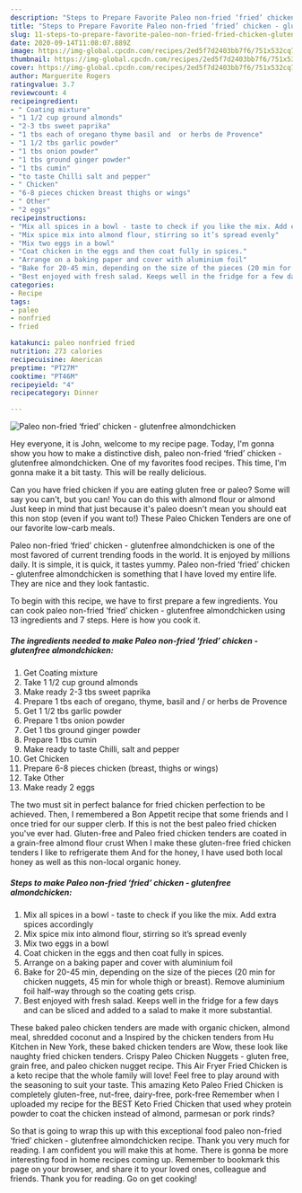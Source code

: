 ```yaml
---
description: "Steps to Prepare Favorite Paleo non-fried ‘fried’ chicken - glutenfree almondchicken"
title: "Steps to Prepare Favorite Paleo non-fried ‘fried’ chicken - glutenfree almondchicken"
slug: 11-steps-to-prepare-favorite-paleo-non-fried-fried-chicken-glutenfree-almondchicken
date: 2020-09-14T11:08:07.889Z
image: https://img-global.cpcdn.com/recipes/2ed5f7d2403bb7f6/751x532cq70/paleo-non-fried-fried-chicken-glutenfree-almondchicken-recipe-main-photo.jpg
thumbnail: https://img-global.cpcdn.com/recipes/2ed5f7d2403bb7f6/751x532cq70/paleo-non-fried-fried-chicken-glutenfree-almondchicken-recipe-main-photo.jpg
cover: https://img-global.cpcdn.com/recipes/2ed5f7d2403bb7f6/751x532cq70/paleo-non-fried-fried-chicken-glutenfree-almondchicken-recipe-main-photo.jpg
author: Marguerite Rogers
ratingvalue: 3.7
reviewcount: 4
recipeingredient:
- " Coating mixture"
- "1 1/2 cup ground almonds"
- "2-3 tbs sweet paprika"
- "1 tbs each of oregano thyme basil and  or herbs de Provence"
- "1 1/2 tbs garlic powder"
- "1 tbs onion powder"
- "1 tbs ground ginger powder"
- "1 tbs cumin"
- "to taste Chilli salt and pepper"
- " Chicken"
- "6-8 pieces chicken breast thighs or wings"
- " Other"
- "2 eggs"
recipeinstructions:
- "Mix all spices in a bowl - taste to check if you like the mix. Add extra spices accordingly"
- "Mix spice mix into almond flour, stirring so it’s spread evenly"
- "Mix two eggs in a bowl"
- "Coat chicken in the eggs and then coat fully in spices."
- "Arrange on a baking paper and cover with aluminium foil"
- "Bake for 20-45 min, depending on the size of the pieces (20 min for chicken nuggets, 45 min for whole thigh or breast). Remove aluminium foil half-way through so the coating gets crisp."
- "Best enjoyed with fresh salad. Keeps well in the fridge for a few days and can be sliced and added to a salad to make it more substantial."
categories:
- Recipe
tags:
- paleo
- nonfried
- fried

katakunci: paleo nonfried fried 
nutrition: 273 calories
recipecuisine: American
preptime: "PT27M"
cooktime: "PT46M"
recipeyield: "4"
recipecategory: Dinner

---
```



![Paleo non-fried ‘fried’ chicken - glutenfree almondchicken](https://img-global.cpcdn.com/recipes/2ed5f7d2403bb7f6/751x532cq70/paleo-non-fried-fried-chicken-glutenfree-almondchicken-recipe-main-photo.jpg)

Hey everyone, it is John, welcome to my recipe page. Today, I'm gonna show you how to make a distinctive dish, paleo non-fried ‘fried’ chicken - glutenfree almondchicken. One of my favorites food recipes. This time, I'm gonna make it a bit tasty. This will be really delicious.

Can you have fried chicken if you are eating gluten free or paleo? Some will say you can&#39;t, but you can! You can do this with almond flour or almond Just keep in mind that just because it&#39;s paleo doesn&#39;t mean you should eat this non stop (even if you want to!) These Paleo Chicken Tenders are one of our favorite low-carb meals.

Paleo non-fried ‘fried’ chicken - glutenfree almondchicken is one of the most favored of current trending foods in the world. It is enjoyed by millions daily. It is simple, it is quick, it tastes yummy. Paleo non-fried ‘fried’ chicken - glutenfree almondchicken is something that I have loved my entire life. They are nice and they look fantastic.


To begin with this recipe, we have to first prepare a few ingredients. You can cook paleo non-fried ‘fried’ chicken - glutenfree almondchicken using 13 ingredients and 7 steps. Here is how you cook it.

<!--inarticleads1-->

##### The ingredients needed to make Paleo non-fried ‘fried’ chicken - glutenfree almondchicken:

1. Get  Coating mixture
1. Take 1 1/2 cup ground almonds
1. Make ready 2-3 tbs sweet paprika
1. Prepare 1 tbs each of oregano, thyme, basil and / or herbs de Provence
1. Get 1 1/2 tbs garlic powder
1. Prepare 1 tbs onion powder
1. Get 1 tbs ground ginger powder
1. Prepare 1 tbs cumin
1. Make ready to taste Chilli, salt and pepper
1. Get  Chicken
1. Prepare 6-8 pieces chicken (breast, thighs or wings)
1. Take  Other
1. Make ready 2 eggs


The two must sit in perfect balance for fried chicken perfection to be achieved. Then, I remembered a Bon Appetit recipe that some friends and I once tried for our supper clerb. If this is not the best paleo fried chicken you&#39;ve ever had. Gluten-free and Paleo fried chicken tenders are coated in a grain-free almond flour crust When I make these gluten-free fried chicken tenders I like to refrigerate them And for the honey, I have used both local honey as well as this non-local organic honey. 

<!--inarticleads2-->

##### Steps to make Paleo non-fried ‘fried’ chicken - glutenfree almondchicken:

1. Mix all spices in a bowl - taste to check if you like the mix. Add extra spices accordingly
1. Mix spice mix into almond flour, stirring so it’s spread evenly
1. Mix two eggs in a bowl
1. Coat chicken in the eggs and then coat fully in spices.
1. Arrange on a baking paper and cover with aluminium foil
1. Bake for 20-45 min, depending on the size of the pieces (20 min for chicken nuggets, 45 min for whole thigh or breast). Remove aluminium foil half-way through so the coating gets crisp.
1. Best enjoyed with fresh salad. Keeps well in the fridge for a few days and can be sliced and added to a salad to make it more substantial.


These baked paleo chicken tenders are made with organic chicken, almond meal, shredded coconut and a Inspired by the chicken tenders from Hu Kitchen in New York, these baked chicken tenders are Wow, these look like naughty fried chicken tenders. Crispy Paleo Chicken Nuggets - gluten free, grain free, and paleo chicken nugget recipe. This Air Fryer Fried Chicken is a keto recipe that the whole family will love! Feel free to play around with the seasoning to suit your taste. This amazing Keto Paleo Fried Chicken is completely gluten-free, nut-free, dairy-free, pork-free Remember when I uploaded my recipe for the BEST Keto Fried Chicken that used whey protein powder to coat the chicken instead of almond, parmesan or pork rinds? 

So that is going to wrap this up with this exceptional food paleo non-fried ‘fried’ chicken - glutenfree almondchicken recipe. Thank you very much for reading. I am confident you will make this at home. There is gonna be more interesting food in home recipes coming up. Remember to bookmark this page on your browser, and share it to your loved ones, colleague and friends. Thank you for reading. Go on get cooking!

